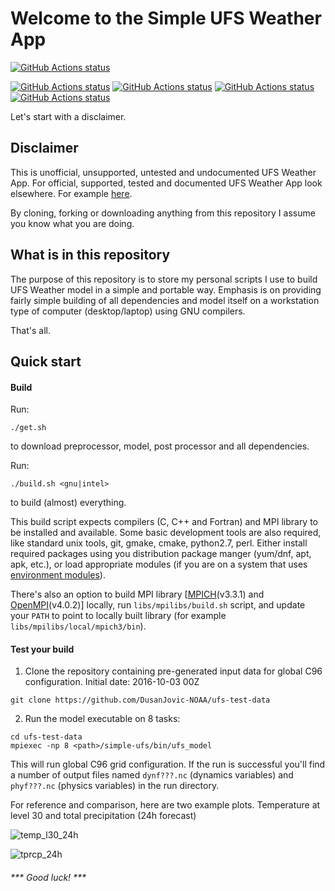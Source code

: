 # Welcome to the Simple UFS Weather App

<a href="https://github.com/DusanJovic-NOAA/simple-ufs/actions"><img alt="GitHub Actions status" src="https://github.com/DusanJovic-NOAA/simple-ufs/workflows/Build%20Linux/badge.svg"></a>

<a href="https://github.com/DusanJovic-NOAA/simple-ufs/actions"><img alt="GitHub Actions status" src="https://github.com/DusanJovic-NOAA/simple-ufs/workflows/Build%20CentOS%207/badge.svg"></a>
<a href="https://github.com/DusanJovic-NOAA/simple-ufs/actions"><img alt="GitHub Actions status" src="https://github.com/DusanJovic-NOAA/simple-ufs/workflows/Build%20Debian/badge.svg"></a>
<a href="https://github.com/DusanJovic-NOAA/simple-ufs/actions"><img alt="GitHub Actions status" src="https://github.com/DusanJovic-NOAA/simple-ufs/workflows/Build%20Ubuntu/badge.svg"></a>
<a href="https://github.com/DusanJovic-NOAA/simple-ufs/actions"><img alt="GitHub Actions status" src="https://github.com/DusanJovic-NOAA/simple-ufs/workflows/Build%20Fedora/badge.svg"></a>

Let's start with a disclaimer.

## Disclaimer

This is unofficial, unsupported, untested and undocumented UFS Weather App.
For official, supported, tested and documented UFS Weather App look elsewhere.
For example [here](https://github.com/ufs-community/ufs-mrweather-app).

By cloning, forking or downloading anything from this repository I assume you know what you are doing.

## What is in this repository

The purpose of this repository is to store my personal scripts I use to build UFS
Weather model in a simple and portable way. Emphasis is on providing fairly simple
building of all dependencies and model itself on a workstation type of computer
(desktop/laptop) using GNU compilers.

That's all.

## Quick start

#### Build

Run:

```shell
./get.sh
```

to download preprocessor, model, post processor and all dependencies.

Run:

```shell
./build.sh <gnu|intel>
```

to build (almost) everything.

This build script expects compilers (C, C++ and Fortran) and MPI library to be
installed and available. Some basic development tools are also required,
like standard unix tools, git, gmake, cmake, python2.7, perl. Either install
required packages using you distribution package manger (yum/dnf, apt, apk, etc.),
or load appropriate modules (if you are on a system that uses
[environment modules](https://modules.readthedocs.io)).

There's also an option to build MPI library [[MPICH](https://www.mpich.org/)(v3.3.1)
and [OpenMPI](https://www.open-mpi.org/)(v4.0.2)] locally, run
`libs/mpilibs/build.sh` script, and update your `PATH` to point to locally
built library (for example `libs/mpilibs/local/mpich3/bin`).


####  Test your build

1. Clone the repository containing pre-generated input data for global
C96 configuration. Initial date: 2016-10-03 00Z

```shell
git clone https://github.com/DusanJovic-NOAA/ufs-test-data
```

2. Run the model executable on 8 tasks:

```shell
cd ufs-test-data
mpiexec -np 8 <path>/simple-ufs/bin/ufs_model
```

This will run global C96 grid configuration. If the run is successful
you'll find a number of output files named `dynf???.nc` (dynamics variables)
and `phyf???.nc` (physics variables) in the run directory.

For reference and comparison, here are two example plots. Temperature at level 30 and total precipitation (24h forecast)

![temp_l30_24h](https://user-images.githubusercontent.com/48258889/67684982-94371c00-f96a-11e9-94a3-9eece86839b5.png)

![tprcp_24h](https://user-images.githubusercontent.com/48258889/67684996-9b5e2a00-f96a-11e9-801c-b7d7211b722a.png)

###### *** Good luck! ***
